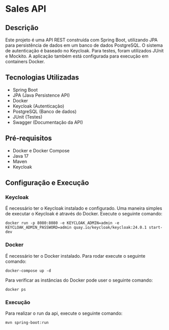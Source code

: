 
# Sales API

## Descrição
Este projeto é uma API REST construída com Spring Boot, utilizando JPA para persistência de dados em um banco de dados PostgreSQL. O sistema de autenticação é baseado no Keycloak. Para testes, foram utilizados JUnit e Mockito. A aplicação também está configurada para execução em containers Docker.

## Tecnologias Utilizadas
- Spring Boot
- JPA (Java Persistence API)
- Docker
- Keycloak (Autenticação)
- PostgreSQL (Banco de dados)
- JUnit (Testes)
- Swagger (Documentação da API)

## Pré-requisitos
- Docker e Docker Compose
- Java 17
- Maven
- Keycloak

## Configuração e Execução

### Keycloak
É necessário ter o Keycloak instalado e configurado. Uma maneira simples de executar o Keycloak é através do Docker. Execute o seguinte comando:
```
docker run -p 8080:8080 -e KEYCLOAK_ADMIN=admin -e KEYCLOAK_ADMIN_PASSWORD=admin quay.io/keycloak/keycloak:24.0.1 start-dev
```
### Docker
É necessário ter o Docker instalado. Para rodar execute o seguinte comando:
```
docker-compose up -d
```

Para verificar as instâncias do Docker pode user o seguinte comando:
```
docker ps
```

### Execução
Para realizar o run da api, execute o seguinte comando:
```
mvn spring-boot:run
```